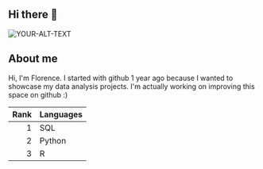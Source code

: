 ## Hi there 👋


<picture>
 <source media="(prefers-color-scheme: dark)" srcset="https://www.istockphoto.com/es/vector/mercado-de-valores-o-gr%C3%A1fico-de-comercio-de-divisas-en-concepto-gr%C3%A1fico-gm1204371056-346508835">
 <source media="(prefers-color-scheme: light)" srcset="https://www.istockphoto.com/es/vector/mercado-de-valores-o-gr%C3%A1fico-de-comercio-de-divisas-en-concepto-gr%C3%A1fico-gm1204371056-346508835">
 <img alt="YOUR-ALT-TEXT" src="https://www.istockphoto.com/es/vector/mercado-de-valores-o-gr%C3%A1fico-de-comercio-de-divisas-en-concepto-gr%C3%A1fico-gm1204371056-346508835">
</picture>



## About me

Hi, I'm Florence. I started with github 1 year ago because I wanted to showcase my data analysis projects. 
I'm actually working on improving this space on github :)

| Rank | Languages |
|-----:|-----------|
|     1| SQL       |
|     2| Python    |
|     3| R         |




<!--
**stradaflor/stradaflor** is a ✨ _special_ ✨ repository because its `README.md` (this file) appears on your GitHub profile.

Here are some ideas to get you started:

- 🔭 I’m currently working on ...
- 🌱 I’m currently learning ...
- 👯 I’m looking to collaborate on ...
- 🤔 I’m looking for help with ...
- 💬 Ask me about ...
- 📫 How to reach me: ...
- 😄 Pronouns: ...
- ⚡ Fun fact: ...
-->
